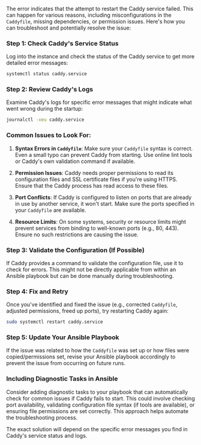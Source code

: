 The error indicates that the attempt to restart the Caddy service failed. This can happen for various reasons, including misconfigurations in the `Caddyfile`, missing dependencies, or permission issues. Here's how you can troubleshoot and potentially resolve the issue:

### Step 1: Check Caddy's Service Status
Log into the instance and check the status of the Caddy service to get more detailed error messages:
```bash
systemctl status caddy.service
```

### Step 2: Review Caddy's Logs
Examine Caddy's logs for specific error messages that might indicate what went wrong during the startup:
```bash
journalctl -xeu caddy.service
```

### Common Issues to Look For:
1. **Syntax Errors in `Caddyfile`**: Make sure your `Caddyfile` syntax is correct. Even a small typo can prevent Caddy from starting. Use online lint tools or Caddy's own validation command if available.

2. **Permission Issues**: Caddy needs proper permissions to read its configuration files and SSL certificate files if you're using HTTPS. Ensure that the Caddy process has read access to these files.

3. **Port Conflicts**: If Caddy is configured to listen on ports that are already in use by another service, it won't start. Make sure the ports specified in your `Caddyfile` are available.

4. **Resource Limits**: On some systems, security or resource limits might prevent services from binding to well-known ports (e.g., 80, 443). Ensure no such restrictions are causing the issue.

### Step 3: Validate the Configuration (If Possible)
If Caddy provides a command to validate the configuration file, use it to check for errors. This might not be directly applicable from within an Ansible playbook but can be done manually during troubleshooting.

### Step 4: Fix and Retry
Once you've identified and fixed the issue (e.g., corrected `Caddyfile`, adjusted permissions, freed up ports), try restarting Caddy again:
```bash
sudo systemctl restart caddy.service
```

### Step 5: Update Your Ansible Playbook
If the issue was related to how the `Caddyfile` was set up or how files were copied/permissions set, revise your Ansible playbook accordingly to prevent the issue from occurring on future runs.

### Including Diagnostic Tasks in Ansible
Consider adding diagnostic tasks to your playbook that can automatically check for common issues if Caddy fails to start. This could involve checking port availability, validating configuration file syntax (if tools are available), or ensuring file permissions are set correctly. This approach helps automate the troubleshooting process.

The exact solution will depend on the specific error messages you find in Caddy's service status and logs.
